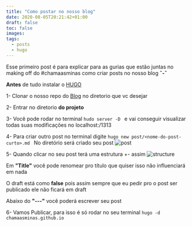 ```yaml
---
title: "Como postar no nosso blog"
date: 2020-08-05T20:21:42+01:00
draft: false
toc: false
images:
tags: 
  - posts
  - hugo
---
```


Esse primeiro post é para explicar para as gurias que estão juntas no making off do #chamaasminas como criar posts no nosso blog **ˆ-ˆ**

**Antes** de tudo instalar o [HUGO](https://gohugo.io/getting-started/quick-start/)

1- Clonar o nosso repo do [Blog](https://github.com/chamaasminas/chamaasminas.hugo.io) no diretorio que vc desejar


2- Entrar no diretorio **do projeto**

3- Você pode rodar no terminal ```hudo server -D ``` e vai conseguir visualizar todas suas modificações no localhost:/1313

4- Para criar outro post no terminal digite ```hugo new post/<nome-do-post-curto>.md ```
No diretório será criado seu post
![post](/postex.png)


5- Quando clicar no seu post terá uma estrutura +- assim
![structure](/structure-post.png)

Em **"Title"** você pode renomear pro título que quiser isso não influenciará em nada

O draft está como **false** pois assim sempre que eu pedir pro o post ser publicado ele não ficará em draft

Abaixo do **"---"** você poderá escrever seu post

6- Vamos Publicar, para isso é só rodar no seu terminal ```hugo -d chamaasminas.github.io```